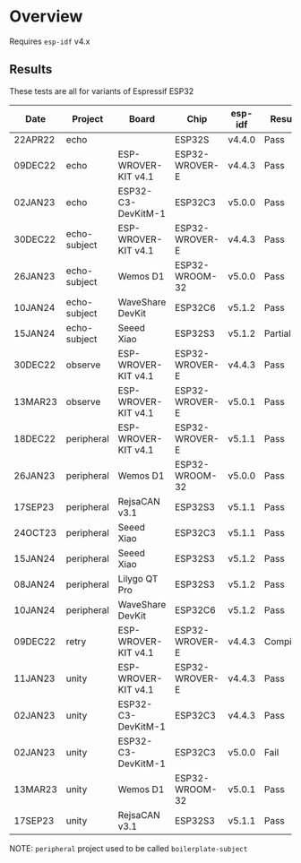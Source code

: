 # Overview

Requires `esp-idf` v4.x

## Results

These tests are all for variants of Espressif ESP32

|   Date  | Project      | Board                | Chip           | esp-idf  | Result   | Notes
| ------- | ------------ | -------------------- | -------------- | -------  | -------- | -----
| 22APR22 | echo         |                      | ESP32S         | v4.4.0   | Pass     | 
| 09DEC22 | echo         | ESP-WROVER-KIT v4.1  | ESP32-WROVER-E | v4.4.3   | Pass     | 
| 02JAN23 | echo         | ESP32-C3-DevKitM-1   | ESP32C3        | v5.0.0   | Pass     |
| 30DEC22 | echo-subject | ESP-WROVER-KIT v4.1  | ESP32-WROVER-E | v4.4.3   | Pass     | 
| 26JAN23 | echo-subject | Wemos D1             | ESP32-WROOM-32 | v5.0.0   | Pass     | 
| 10JAN24 | echo-subject | WaveShare DevKit     | ESP32C6        | v5.1.2   | Pass     | 
| 15JAN24 | echo-subject | Seeed Xiao           | ESP32S3        | v5.1.2   | Partial  | Gets IP.  Test paused for unrelated reasons
| 30DEC22 | observe      | ESP-WROVER-KIT v4.1  | ESP32-WROVER-E | v4.4.3   | Pass     | 
| 13MAR23 | observe      | ESP-WROVER-KIT v4.1  | ESP32-WROVER-E | v5.0.1   | Pass     | 
| 18DEC22 | peripheral   | ESP-WROVER-KIT v4.1  | ESP32-WROVER-E | v5.1.1   | Pass     | 
| 26JAN23 | peripheral   | Wemos D1             | ESP32-WROOM-32 | v5.0.0   | Pass     | 
| 17SEP23 | peripheral   | RejsaCAN v3.1        | ESP32S3        | v5.1.1   | Pass     |
| 24OCT23 | peripheral   | Seeed Xiao           | ESP32C3        | v5.1.1   | Pass     |
| 15JAN24 | peripheral   | Seeed Xiao           | ESP32S3        | v5.1.2   | Pass     |
| 08JAN24 | peripheral   | Lilygo QT Pro        | ESP32S3        | v5.1.2   | Pass     |
| 10JAN24 | peripheral   | WaveShare DevKit     | ESP32C6        | v5.1.2   | Pass     | 
| 09DEC22 | retry        | ESP-WROVER-KIT v4.1  | ESP32-WROVER-E | v4.4.3   | Compiles | Doesn't do anything of interest yet
| 11JAN23 | unity        | ESP-WROVER-KIT v4.1  | ESP32-WROVER-E | v4.4.3   | Pass     |
| 02JAN23 | unity        | ESP32-C3-DevKitM-1   | ESP32C3        | v4.4.3   | Pass     |
| 02JAN23 | unity        | ESP32-C3-DevKitM-1   | ESP32C3        | v5.0.0   | Fail     | Compiler requires LWIP_NETCONN_SEM_PER_THREAD configuration
| 13MAR23 | unity        | Wemos D1             | ESP32-WROOM-32 | v5.0.1   | Pass     | 
| 17SEP23 | unity        | RejsaCAN v3.1        | ESP32S3        | v5.1.1   | Pass     |

NOTE: `peripheral` project used to be called `boilerplate-subject`
